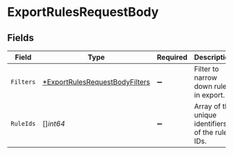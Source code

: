 # ExportRulesRequestBody


## Fields

| Field                                                                                      | Type                                                                                       | Required                                                                                   | Description                                                                                |
| ------------------------------------------------------------------------------------------ | ------------------------------------------------------------------------------------------ | ------------------------------------------------------------------------------------------ | ------------------------------------------------------------------------------------------ |
| `Filters`                                                                                  | [*ExportRulesRequestBodyFilters](../../models/operations/exportrulesrequestbodyfilters.md) | :heavy_minus_sign:                                                                         | Filter to narrow down rules in export.                                                     |
| `RuleIds`                                                                                  | []*int64*                                                                                  | :heavy_minus_sign:                                                                         | Array of the unique identifiers of the rule IDs.                                           |